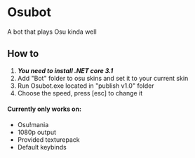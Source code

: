 # Osubot
A bot that plays Osu kinda well

## How to
1. ***You need to install .NET core 3.1***
2. Add "Bot" folder to osu skins and set it to your current skin
3. Run Osubot.exe located in "publish v1.0" folder
4. Choose the speed, press [esc] to change it

#### Currently only works on:
- Osu!mania
- 1080p output
- Provided texturepack
- Default keybinds
